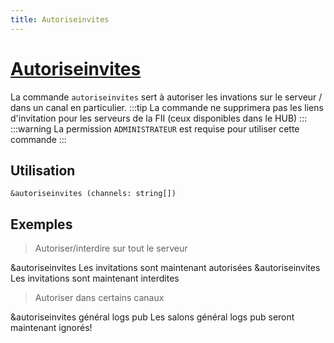 ```yaml
---
title: Autoriseinvites
---
```

# [Autoriseinvites](https://github.com/federation-interservices-d-informatique/bot/blob/main/src/commands/config/autoriseinvites.ts)
La commande `autoriseinvites` sert à autoriser les invations sur le serveur / dans un canal en particulier.
:::tip
La commande ne supprimera pas les liens d'invitation pour les serveurs de la FII (ceux disponibles dans le HUB)
:::
:::warning
La permission `ADMINISTRATEUR` est requise pour utiliser cette commande
:::

## Utilisation
```
&autoriseinvites (channels: string[])
```

## Exemples
> Autoriser/interdire sur tout le serveur
<discord-messages>
<discord-message profile="nio">&autoriseinvites</discord-message>
<discord-message profile="fiibot">Les invitations sont maintenant autorisées</discord-message>
<discord-message profile="nio">&autoriseinvites</discord-message>
<discord-message profile="fiibot">Les invitations sont maintenant interdites</discord-message>
</discord-messages>

> Autoriser dans certains canaux
<discord-messages>
<discord-message profile="nio">&autoriseinvites <mention type="channel">général</mention>  <mention type="channel">logs</mention> <mention type="channel">pub</mention></discord-message>
<discord-message profile="fiibot">Les salons  <mention type="channel">général</mention> <mention type="channel">logs</mention> <mention type="channel">pub</mention> seront maintenant ignorés! </discord-message>
</discord-messages>